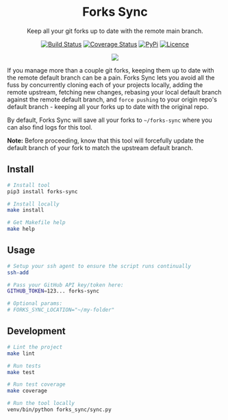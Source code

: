 <div align="center">

# Forks Sync

Keep all your git forks up to date with the remote main branch.

[![Build Status](https://github.com/Justintime50/forks-sync/workflows/build/badge.svg)](https://github.com/Justintime50/forks-sync/actions)
[![Coverage Status](https://coveralls.io/repos/github/Justintime50/forks-sync/badge.svg?branch=main)](https://coveralls.io/github/Justintime50/forks-sync?branch=main)
[![PyPi](https://img.shields.io/pypi/v/forks-sync)](https://pypi.org/project/forks-sync)
[![Licence](https://img.shields.io/github/license/justintime50/forks)](LICENSE)

<img src="assets/showcase.png">

</div>

If you manage more than a couple git forks, keeping them up to date with the remote default branch can be a pain. Forks Sync lets you avoid all the fuss by concurrently cloning each of your projects locally, adding the remote upstream, fetching new changes, rebasing your local default branch against the remote default branch, and `force pushing` to your origin repo's default branch - keeping all your forks up to date with the original repo.

By default, Forks Sync will save all your forks to `~/forks-sync` where you can also find logs for this tool.

**Note:** Before proceeding, know that this tool will forcefully update the default branch of your fork to match the upstream default branch.

## Install

```bash
# Install tool
pip3 install forks-sync

# Install locally
make install

# Get Makefile help
make help
```

## Usage

```bash
# Setup your ssh agent to ensure the script runs continually
ssh-add

# Pass your GitHub API key/token here:
GITHUB_TOKEN=123... forks-sync

# Optional params:
# FORKS_SYNC_LOCATION="~/my-folder"
```

## Development

```bash
# Lint the project
make lint

# Run tests
make test

# Run test coverage
make coverage

# Run the tool locally
venv/bin/python forks_sync/sync.py
```
